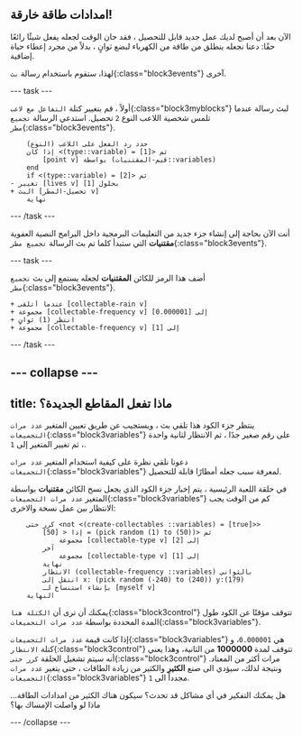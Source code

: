 ## امدادات طاقة خارقة!

الآن بعد أن أصبح لديك عمل جديد قابل للتحصيل ، فقد حان الوقت لجعله يفعل شيئًا رائعًا حقًا: دعنا نجعله ينطلق من طاقة من الكهرباء لبضع ثوانٍ ، بدلاً من مجرد إعطاء حياة إضافية.

لهذا، ستقوم باستخدام رسالة `بث`{:class="block3events"} آخرى.

--- task ---

أولاً ، قم بتغيير كتلة `التفاعل مع لاعب`{:class="block3myblocks"} لبث رسالة عندما تلمس شخصية اللاعب النوع `2` تحصيل. استدعي الرسالة `تجميع مطر`{:class="block3events"}.

```blocks3
    حدد رد الفعل على اللاعب (النوع)
    إذا كان <(type::variable) = [1]> ثم
        [point v] بواسطة (قيم-المقتنيات::variables)
    end
    if <(type::variable) = [2]> ثم
- تغيير [lives v] بحلول [1]    
+ البث [تحصيل-المطر v]
    نهاية
```

--- /task ---

أنت الآن بحاجة إلى إنشاء جزء جديد من التعليمات البرمجية داخل البرامج النصية العفوية **مقتنيات** التي ستبدأ كلما تم بث الرسالة `تجميع مطر`{:class="block3events"}.

--- task ---

أضف هذا الرمز للكائن **المقتنيات** لجعله يستمع إلى بث `تجميع مطر`{:class="block3events"}.

```blocks3
+ عندما أتلقى [collectable-rain v]
+ مجموعة [collectable-frequency v] إلى [0.000001]
+ انتظر (1) ثوانٍ
+ مجموعة [collectable-frequency v] إلى [1]
```

--- /task ---

--- collapse ---
---
title: ماذا تفعل المقاطع الجديدة؟
---

ينتظر جزء الكود هذا تلقي بث ، ويستجيب عن طريق تعيين المتغير `عدد مرات التجميعات`{:class="block3variables"} على رقم صغير جدًا ، ثم الانتظار لثانية واحدة ، ثم تغيير المتغير إلى `1`.

دعونا نلقي نظرة على كيفية استخدام المتغير `عدد مرات التجميعات`{:class="block3variables"} لمعرفة سبب جعله أمطارًا قابلة للتحصيل.

في حلقة اللعبة الرئيسية ، يتم إخبار جزء الكود الذي يجعل نسخ الكائن **مقتنيات** بواسطة المتغير `عدد مرات التجميعات`{:class="block3variables"} كم من الوقت يجب الانتظار بين عمل نسخة والاخرى:

```blocks3
    كرر حتى <not <(create-collectables ::variables) = [true]>>
        إذا < [50] = (pick random (1) to (50))> ثم
            مجموعة [collectable-type v] إلى [2]
        آخر
            مجموعة [collectable-type v] إلى [1]
        نهاية
        الانتظار (collectable-frequency ::variables) بالثواني
        انتقل إلى x: (pick random (-240) to (240)) y:(179)
        بإنشاء استنساخ لـ [myself v]
    النهاية
```

يمكنك أن ترى أن `الكتلة هنا`{:class="block3control"} تتوقف مؤقتًا عن الكود طول المدة المحددة بواسطة `عدد مرات التجميعات`{:class="block3variables"}.

إذا كانت قيمة `عدد مرات التجميعات`{:class="block3variables"} هي `0.000001`، و كتلة `الانتظار`{:class="block3control"} تتوقف لمدة **1000000** من الثانية، وهذا يعني أنه سيتم تشغيل الحلقة `كرر حتى`{:class="block3control"} مرات أكثر من المعتاد. ونتيجة لذلك، سيؤدي الى صنع **الكثير** والكثير من زيادة الطاقات ، حتى يتغير `عدد مرات التجميعات`{:class="block3variables"} مجدداً الى `1`.

هل يمكنك التفكير في أي مشاكل قد تحدث؟ سيكون هناك الكثير من امدادات الطاقة…ماذا لو واصلت الإمساك بها؟

--- /collapse ---